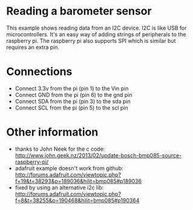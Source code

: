 # Reading a barometer sensor

This example shows reading data from an I2C device. I2C is like USB for microcontrollers. It's an easy way of adding strings of peripherals to the raspberry pi. The raspberry pi also supports SPI which is similar but requires an extra pin.

# Connections

* Connect 3.3v from the pi (pin 1) to the Vin pin
* Connect GND from the pi (pin 6) to the gnd pin
* Connect SDA from the pi (pin 3) to the sda pin
* Connect SCL from the pi (pin 5) to the scl pin

# Other information

* thanks to John Neek for the c code: http://www.john.geek.nz/2013/02/update-bosch-bmp085-source-raspberry-pi/
* adafruit example doesn't work from github: http://forums.adafruit.com/viewtopic.php?f=19&t=38293&p=189036&hilit=bmp085#p189036
* fixed by using an alternative i2c lib: http://forums.adafruit.com/viewtopic.php?f=8&t=38255&p=190468&hilit=bmp085#p190364
